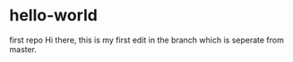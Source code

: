 # hello-world
first repo
Hi there, this is my first edit in the branch which is seperate from master.
